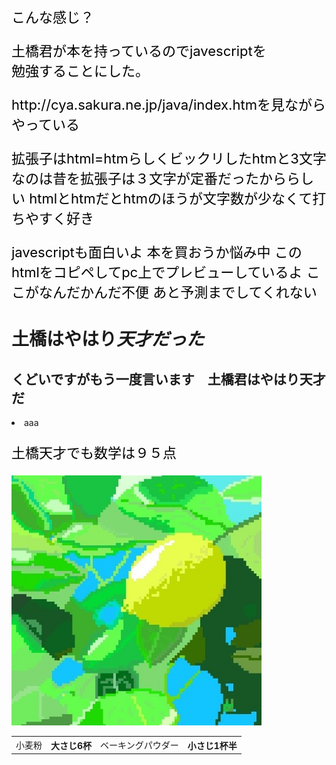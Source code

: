 
<html>
<head>
  <style>@charset "utf8-8";
p{color:black;
  font-size: 22px
    ;}
</style>
<meta chareset="utf-8">
<title>サイト名</title>
<meta name="descripton" content="htmlの本を土橋君が持っているのでjavespcript">
<head>
<body>
  <p>こんな感じ？</p>
  <p>土橋君が本を持っているのでjavescriptを<br>
  勉強することにした。</p>
  <p>http://cya.sakura.ne.jp/java/index.htmを見ながらやっている</p>
  <p>拡張子はhtml=htmらしくビックリしたhtmと3文字なのは昔を拡張子は３文字が定番だったかららしい
  htmlとhtmだとhtmのほうが文字数が少なくて打ちやすく好き</p>
  <p class ="aaa">javescriptも面白いよ
  本を買おうか悩み中
  このhtmlをコピペしてpc上でプレビューしているよ
  ここがなんだかんだ不便
  あと予測までしてくれない
  </p>
  <h1>土橋はやはり<em>天才だった</em></h1>
  <h2>くどいですがもう一度言います　土橋君はやはり<strong>天才</strong>だ</h2>
<li>aaa</li>
<p>土橋天才でも数学は９５点</p>
  <img src="SharedScreenshot (2).jpg" alt="レモンの" width="400">
  <table>
    <tr>
      <td>小麦粉</td>
      <th>大さじ6杯</th>
      <td>ベーキングパウダー</td>
      <th>小さじ1杯半</th>
      </tr> 
  </table>
  </body>
</html>
